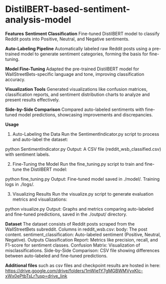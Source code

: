 # DistilBERT-based-sentiment-analysis-model

**Features**
**Sentiment Classification**
Fine-tuned DistilBERT model to classify Reddit posts into Positive, Neutral, and Negative sentiments.

**Auto-Labeling Pipeline**
Automatically labeled raw Reddit posts using a pre-trained model to generate sentiment categories, forming the basis for fine-tuning.

**Model Fine-Tuning**
Adapted the pre-trained DistilBERT model for WallStreetBets-specific language and tone, improving classification accuracy.

**Visualization Tools**
Generated visualizations like confusion matrices, classification reports, and sentiment distribution charts to analyze and present results effectively.

**Side-by-Side Comparison**
Compared auto-labeled sentiments with fine-tuned model predictions, showcasing improvements and discrepancies.

**Usage**
1. Auto-Labeling the Data
Run the SentimentIndicator.py script to process and auto-label the dataset:

python SentimentIndicator.py
Output: A CSV file (reddit_wsb_classified.csv) with sentiment labels.

2. Fine-Tuning the Model
Run the fine_tuning.py script to train and fine-tune the DistilBERT model:

python fine_tuning.py
Output:
Fine-tuned model saved in ./model/.
Training logs in ./logs/.

3. Visualizing Results
Run the visualize.py script to generate evaluation metrics and visualizations:

python visualize.py
Output: Graphs and metrics comparing auto-labeled and fine-tuned predictions, saved in the ./output/ directory.


**Dataset**
The dataset consists of Reddit posts scraped from the WallStreetBets subreddit.
Columns in reddit_wsb.csv:
body: The post content.
sentiment_classification: Auto-labeled sentiment (Positive, Neutral, Negative).
Outputs
Classification Report: Metrics like precision, recall, and F1-score for sentiment classes.
Confusion Matrix: Visualization of misclassifications.
Side-by-Side Comparison: CSV file showing differences between auto-labeled and fine-tuned predictions.

**Additional files** such as csv files and checkpoint results are hosted in here: https://drive.google.com/drive/folders/1mWie1Y7gMGBWMVyxKIc-xWx0ePtbTsLr?usp=drive_link




